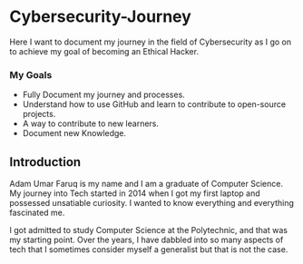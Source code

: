 # Cybersecurity-Journey
Here I want to document my journey in the field of Cybersecurity as I go on to achieve my goal of becoming an Ethical Hacker.

### My Goals

- Fully Document my journey and processes.
- Understand how to use GitHub and learn to contribute to open-source projects.
- A way to contribute to new learners.
- Document new Knowledge.

## Introduction

Adam Umar Faruq is my name and I am a graduate of Computer Science. My journey into Tech started in 2014 when I got my first laptop and possessed unsatiable curiosity. I wanted to know everything and everything fascinated me. 

I got admitted to study Computer Science at the Polytechnic, and that was my starting point. Over the years, I have dabbled into so many aspects of tech that I sometimes consider myself a generalist but that is not the case. 

